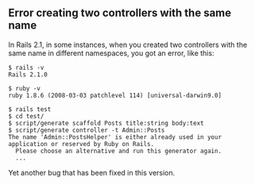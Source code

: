## Error creating two controllers with the same name

In Rails 2.1, in some instances, when you created two controllers with the same name in different namespaces, you got an error, like this:

	$ rails -v
	Rails 2.1.0

	$ ruby -v
	ruby 1.8.6 (2008-03-03 patchlevel 114) [universal-darwin9.0]

	$ rails test
	$ cd test/
	$ script/generate scaffold Posts title:string body:text
	$ script/generate controller -t Admin::Posts
	The name 'Admin::PostsHelper' is either already used in your application or reserved by Ruby on Rails.
	  Please choose an alternative and run this generator again.
	  ...

Yet another bug that has been fixed in this version.